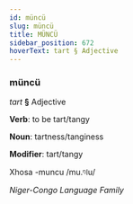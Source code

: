 ```yaml
---
id: müncü
slug: müncü
title: MÜNCÜ
sidebar_position: 672
hoverText: tart § Adjective
---
```


### müncü

*tart* **§** Adjective

**Verb**: to be tart/tangy

**Noun**: tartness/tanginess

**Modifier**: tart/tangy

Xhosa -muncu /mu.ᵑǀu/

*Niger-Congo Language Family*
